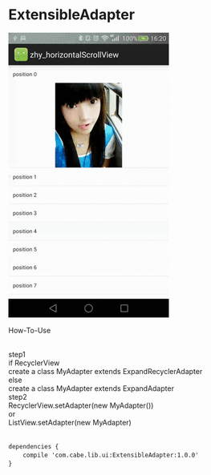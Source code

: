 # ExtensibleAdapter
<img src="/readme_res/screen.gif"/>
<P>How-To-Use</P><br/>
<P1>step1</P1><br/>
if RecyclerView<br/>
create a class MyAdapter extends ExpandRecyclerAdapter<? extends ExpandRecyclerAdapter.ExpandHolder><br/>
else <br/>
create a class MyAdapter extends ExpandAdapter<br/>
<P1>step2</P1><br/>
RecyclerView.setAdapter(new MyAdapter())<br/>
or<br/>
ListView.setAdapter(new MyAdapter)

``` xml

dependencies {
    compile 'com.cabe.lib.ui:ExtensibleAdapter:1.0.0'
}

```